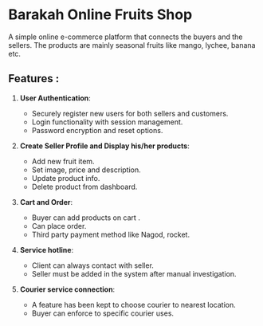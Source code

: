 # Barakah Online Fruits Shop
A simple online e-commerce platform that connects the buyers and the sellers. The products are mainly seasonal
fruits like mango, lychee, banana etc.
## Features :

1. **User Authentication**:
   - Securely register new users for both sellers and customers.
   - Login functionality with session management.
   - Password encryption and reset options.

2. **Create Seller Profile and Display his/her products**:
   - Add new fruit item.
   - Set image, price and description.
   - Update product info.
   - Delete product from dashboard.

3. **Cart and Order**:
   - Buyer can add products on cart .
   - Can place order.
   - Third party payment method like Nagod, rocket.

4. **Service hotline**:
   - Client can always contact with seller.
   - Seller must be added in the system after manual investigation.

5. **Courier service connection**:
   - A feature has been kept to choose courier to nearest location.
   - Buyer can enforce to specific courier uses.

